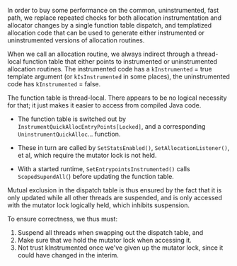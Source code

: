 In order to buy some performance on the common, uninstrumented, fast path, we replace repeated
checks for both allocation instrumentation and allocator changes by  a single function table
dispatch, and templatized allocation code that can be used to generate either instrumented
or uninstrumented versions of allocation routines.

When we call an allocation routine, we always indirect through a thread-local function table that
either points to instrumented or uninstrumented allocation routines. The instrumented code has a
`kInstrumented` = true template argument (or `kIsInstrumented` in some places), the uninstrumented
code has `kInstrumented` = false.

The function table is thread-local. There appears to be no logical necessity for that; it just
makes it easier to access from compiled Java code.

- The function table is switched out by `InstrumentQuickAllocEntryPoints[Locked]`, and a
corresponding `UninstrumentQuickAlloc`... function.

- These in turn are called by `SetStatsEnabled()`, `SetAllocationListener()`, et al, which
require the mutator lock is not held.

- With a started runtime, `SetEntrypointsInstrumented()` calls `ScopedSupendAll(`) before updating
  the function table.

Mutual exclusion in the dispatch table is thus ensured by the fact that it is only updated while
all other threads are suspended, and is only accessed with the mutator lock logically held,
which inhibits suspension.

To ensure correctness, we thus must:

1. Suspend all threads when swapping out the dispatch table, and
2. Make sure that we hold the mutator lock when accessing it.
3. Not trust kInstrumented once we've given up the mutator lock, since it could have changed in the
    interim.
